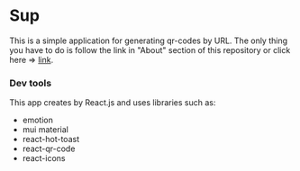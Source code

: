 # **Sup**

This is a simple application for generating qr-codes by URL. The only thing you have to do is follow the link in "About" section of this repository or click here => [link](https://mamamamamaa.github.io/Qr-code-generator/).

### Dev tools

This app creates by React.js and uses libraries such as: 
* emotion 
* mui material
* react-hot-toast
* react-qr-code
* react-icons
